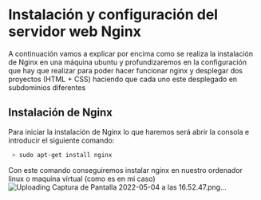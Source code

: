 # Instalación y configuración del servidor web Nginx
A continuación vamos a explicar por encima como se realiza la instalación de Nginx en una máquina ubuntu y profundizaremos en la configuración que hay que realizar para poder hacer funcionar nginx y desplegar dos proyectos (HTML + CSS) haciendo que cada uno este desplegado en subdominios diferentes

## Instalación de Nginx
Para iniciar la instalación de Nginx lo que haremos será abrir la consola e introducir el siguiente comando:
```BASH
 > sudo apt-get install nginx
```
Con este comando conseguiremos instalar nginx en nuestro ordenador linux o maquina virtual (como es en mi caso)
![Uploading Captura de Pantalla 2022-05-04 a las 16.52.47.png…]()

